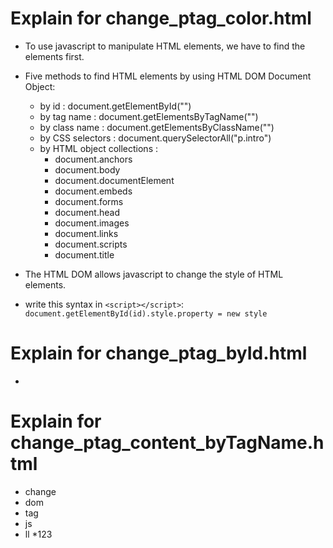 # Explain for change_ptag_color.html
* To use javascript to manipulate HTML elements, we have to find the elements first.
* Five methods to find HTML elements by using HTML DOM Document Object:
  - by id : document.getElementById("")
  - by tag name : document.getElementsByTagName("")
  - by class name : document.getElementsByClassName("")
  - by CSS selectors : document.querySelectorAll("p.intro")
  - by HTML object collections :
    - document.anchors
    - document.body
    - document.documentElement
    - document.embeds
    - document.forms
    - document.head
    - document.images
    - document.links
    - document.scripts
    - document.title

* The HTML DOM allows javascript to change the style of HTML elements.
* write this syntax in `<script></script>`: `document.getElementById(id).style.property = new style`

# Explain for change_ptag_byId.html
* 
# Explain for change_ptag_content_byTagName.html
* change
* dom
* tag
* js
* ll
*123
